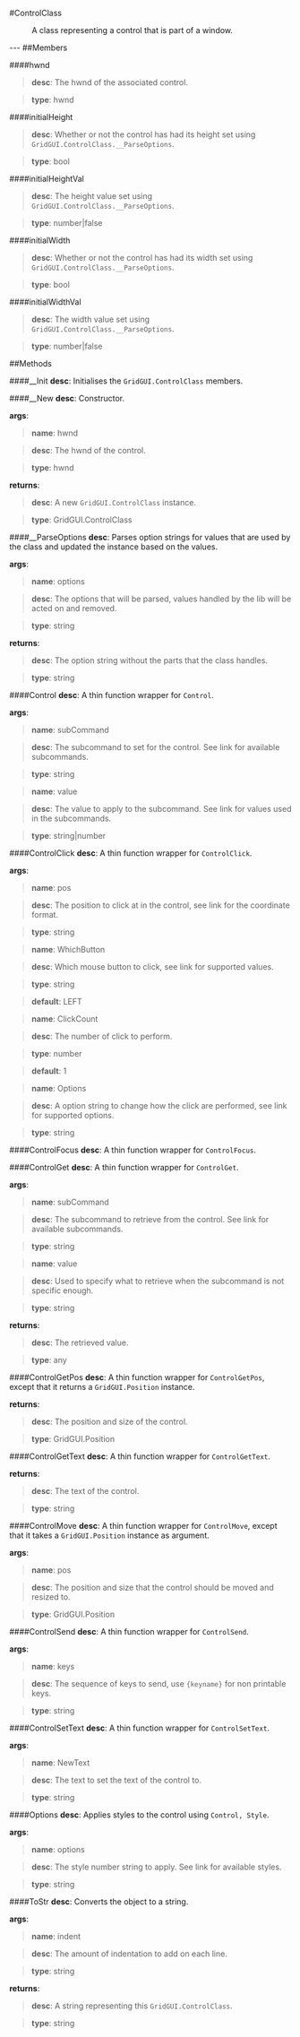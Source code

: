 #ControlClass
<figure markdown="1">
A class representing a control that is part of a window.
</figure>
---
##Members

####hwnd

> **desc**: The hwnd of the associated control.

> **type**: hwnd

####initialHeight

> **desc**: Whether or not the control has had its height set using `GridGUI.ControlClass.__ParseOptions`.

> **type**: bool

####initialHeightVal

> **desc**: The height value set using `GridGUI.ControlClass.__ParseOptions`.

> **type**: number|false

####initialWidth

> **desc**: Whether or not the control has had its width set using `GridGUI.ControlClass.__ParseOptions`.

> **type**: bool

####initialWidthVal

> **desc**: The width value set using `GridGUI.ControlClass.__ParseOptions`.

> **type**: number|false

##Methods

####__Init
**desc**: Initialises the `GridGUI.ControlClass` members.

####__New
**desc**: Constructor.

**args**:

> **name**: hwnd

> **desc**: The hwnd of the control.

> **type**: hwnd

**returns**:

> **desc**: A new `GridGUI.ControlClass` instance.

> **type**: GridGUI.ControlClass

####__ParseOptions
**desc**: Parses option strings for values that are used by the class and updated the instance based on the values.

**args**:

> **name**: options

> **desc**: The options that will be parsed, values handled by the lib will be acted on and removed.

> **type**: string

**returns**:

> **desc**: The option string without the parts that the class handles.

> **type**: string

####Control
**desc**: A thin function wrapper for `Control`.

**args**:

> **name**: subCommand

> **desc**: The subcommand to set for the control. See link for available subcommands.

> **type**: string

> **name**: value

> **desc**: The value to apply to the subcommand. See link for values used in the subcommands.

> **type**: string|number

####ControlClick
**desc**: A thin function wrapper for `ControlClick`.

**args**:

> **name**: pos

> **desc**: The position to click at in the control, see link for the coordinate format.

> **type**: string

> **name**: WhichButton

> **desc**: Which mouse button to click, see link for supported values.

> **type**: string

> **default**: LEFT

> **name**: ClickCount

> **desc**: The number of click to perform.

> **type**: number

> **default**: 1

> **name**: Options

> **desc**: A option string to change how the click are performed, see link for supported options.

> **type**: string

####ControlFocus
**desc**: A thin function wrapper for `ControlFocus`.

####ControlGet
**desc**: A thin function wrapper for `ControlGet`.

**args**:

> **name**: subCommand

> **desc**: The subcommand to retrieve from the control. See link for available subcommands.

> **type**: string

> **name**: value

> **desc**: Used to specify what to retrieve when the subcommand is not specific enough.

> **type**: string

**returns**:

> **desc**: The retrieved value.

> **type**: any

####ControlGetPos
**desc**: A thin function wrapper for `ControlGetPos`, except that it returns a `GridGUI.Position` instance.

**returns**:

> **desc**: The position and size of the control.

> **type**: GridGUI.Position

####ControlGetText
**desc**: A thin function wrapper for `ControlGetText`.

**returns**:

> **desc**: The text of the control.

> **type**: string

####ControlMove
**desc**: A thin function wrapper for `ControlMove`, except that it takes a `GridGUI.Position` instance as argument.

**args**:

> **name**: pos

> **desc**: The position and size that the control should be moved and resized to.

> **type**: GridGUI.Position

####ControlSend
**desc**: A thin function wrapper for `ControlSend`.

**args**:

> **name**: keys

> **desc**: The sequence of keys to send, use `{keyname}` for non printable keys.

> **type**: string

####ControlSetText
**desc**: A thin function wrapper for `ControlSetText`.

**args**:

> **name**: NewText

> **desc**: The text to set the text of the control to.

> **type**: string

####Options
**desc**: Applies styles to the control using `Control, Style`.

**args**:

> **name**: options

> **desc**: The style number string to apply. See link for available styles.

> **type**: string

####ToStr
**desc**: Converts the object to a string.

**args**:

> **name**: indent

> **desc**: The amount of indentation to add on each line.

> **type**: string

**returns**:

> **desc**: A string representing this `GridGUI.ControlClass`.

> **type**: string

